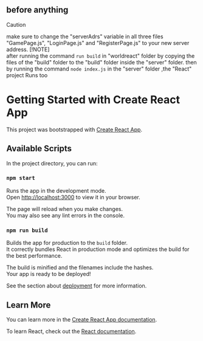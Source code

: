 ## before anything
> [!CAUTION]
> make sure to change the "serverAdrs" variable in all three files "GamePage.js", "LoginPage.js" and "RegisterPage.js" to your new server address.
> [!NOTE]  
> after running the command `run build` in "worldreact" folder by copying the files of the "build" folder to the "build" folder inside the "server" folder. then by running the command `node index.js` in the "server" folder ,the "React" project Runs too
# Getting Started with Create React App

This project was bootstrapped with [Create React App](https://github.com/facebook/create-react-app).

## Available Scripts

In the project directory, you can run:

### `npm start`

Runs the app in the development mode.\
Open [http://localhost:3000](http://localhost:3000) to view it in your browser.

The page will reload when you make changes.\
You may also see any lint errors in the console.

### `npm run build`

Builds the app for production to the `build` folder.\
It correctly bundles React in production mode and optimizes the build for the best performance.

The build is minified and the filenames include the hashes.\
Your app is ready to be deployed!

See the section about [deployment](https://facebook.github.io/create-react-app/docs/deployment) for more information.

## Learn More

You can learn more in the [Create React App documentation](https://facebook.github.io/create-react-app/docs/getting-started).

To learn React, check out the [React documentation](https://reactjs.org/).
